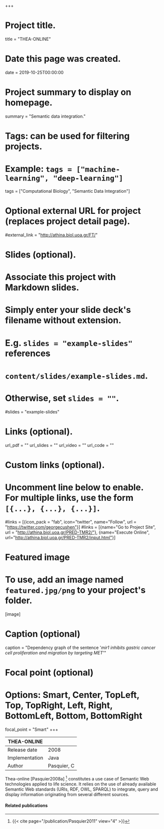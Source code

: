 +++
# Project title.
title = "THEA-ONLINE"

# Date this page was created.
date = 2019-10-25T00:00:00

# Project summary to display on homepage.
summary = "Semantic data integration."

# Tags: can be used for filtering projects.
# Example: `tags = ["machine-learning", "deep-learning"]`
tags = ["Computational Biology", "Semantic Data Integration"]

# Optional external URL for project (replaces project detail page).
#external_link = "http://athina.biol.uoa.gr/FT/"

# Slides (optional).
#   Associate this project with Markdown slides.
#   Simply enter your slide deck's filename without extension.
#   E.g. `slides = "example-slides"` references 
#   `content/slides/example-slides.md`.
#   Otherwise, set `slides = ""`.
#slides = "example-slides"

# Links (optional).
url_pdf = ""
url_slides = ""
url_video = ""
url_code = ""

# Custom links (optional).
#   Uncomment line below to enable. For multiple links, use the form `[{...}, {...}, {...}]`.
#links = [{icon_pack = "fab", icon="twitter", name="Follow", url = "https://twitter.com/georgecushen"}]
#links = [{name="Go to Project Site", url = "http://athina.biol.uoa.gr/PRED-TMR2/"}, {name="Execute Online", url="http://athina.biol.uoa.gr/PRED-TMR2/input.html"}]

# Featured image
# To use, add an image named `featured.jpg/png` to your project's folder. 
[image]
  # Caption (optional)
  caption = "Dependency graph of the sentence '*mir1 inhibits gastric cancer cell proliferation and migration by targeting MET*'"
  
  # Focal point (optional)
  # Options: Smart, Center, TopLeft, Top, TopRight, Left, Right, BottomLeft, Bottom, BottomRight
  focal_point = "Smart"
+++

| THEA-ONLINE    |               |
| -------------- | ------------- |
| Release date   | 2008          |
| Implementation | Java          |
| Author         | Pasquier, C   |


Thea-online [Pasquier2008a] [^Pasquier2011] constitutes a use case of Semantic Web technologies applied
to life science. It relies on the use of already available Semantic Web
standards (URIs, RDF, OWL, SPARQL) to integrate, query and display
information originating from several different sources.

#### Related publications
[^Pasquier2008a]: {{< cite page="/publication/Pasquier2008a" view="4" >}}
[^Pasquier2011]: {{< cite page="/publication/Pasquier2011" view="4" >}}

